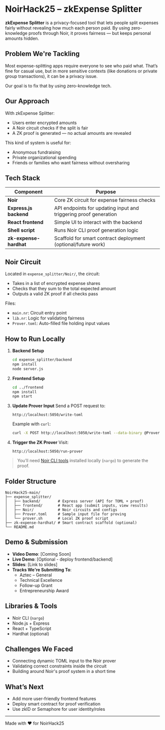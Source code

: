 # NoirHack25 – zkExpense Splitter

**zkExpense Splitter** is a privacy-focused tool that lets people split expenses fairly without revealing how much each person paid. By using zero-knowledge proofs through Noir, it proves fairness — but keeps personal amounts hidden.

## Problem We're Tackling

Most expense-splitting apps require everyone to see who paid what. That’s fine for casual use, but in more sensitive contexts (like donations or private group transactions), it can be a privacy issue.

Our goal is to fix that by using zero-knowledge tech.

## Our Approach

With zkExpense Splitter:
- Users enter encrypted amounts
- A Noir circuit checks if the split is fair
- A ZK proof is generated — no actual amounts are revealed

This kind of system is useful for:
- Anonymous fundraising
- Private organizational spending
- Friends or families who want fairness without oversharing

## Tech Stack

| Component            | Purpose                                                         |
|----------------------|-----------------------------------------------------------------|
| **Noir**             | Core ZK circuit for expense fairness checks                     |
| **Express.js backend** | API endpoints for updating input and triggering proof generation |
| **React frontend**   | Simple UI to interact with the backend                          |
| **Shell script**     | Runs Noir CLI proof generation logic                            |
| **zk-expense-hardhat** | Scaffold for smart contract deployment (optional/future work)   |

## Noir Circuit

Located in `expense_splitter/Noir/`, the circuit:
- Takes in a list of encrypted expense shares
- Checks that they sum to the total expected amount
- Outputs a valid ZK proof if all checks pass

Files:
- `main.nr`: Circuit entry point
- `lib.nr`: Logic for validating fairness
- `Prover.toml`: Auto-filled file holding input values

## How to Run Locally

1. **Backend Setup**
   ```bash
   cd expense_splitter/backend
   npm install
   node server.js
   ```

2. **Frontend Setup**
   ```bash
   cd ../frontend
   npm install
   npm start
   ```

3. **Update Prover Input**
   Send a POST request to:
   ```
   http://localhost:5050/write-toml
   ```
   Example with `curl`:
   ```bash
   curl -X POST http://localhost:5050/write-toml --data-binary @Prover.toml
   ```

4. **Trigger the ZK Prover**
   Visit:
   ```
   http://localhost:5050/run-prover
   ```

> You’ll need [Noir CLI tools](https://noir-lang.org/docs/getting-started/installation) installed locally (`nargo`) to generate the proof.

## Folder Structure

```
NoirHack25-main/
├── expense_splitter/
│   ├── backend/        # Express server (API for TOML + proof)
│   ├── frontend/       # React app (submit inputs, view results)
│   ├── Noir/           # Noir circuits and configs
│   ├── Prover.toml     # Sample input file for proving
│   └── prover.sh       # Local ZK proof script
├── zk-expense-hardhat/ # Smart contract scaffold (optional)
└── README.md
```

## Demo & Submission

- **Video Demo**: [Coming Soon]
- **Live Demo**: [Optional - deploy frontend/backend]
- **Slides**: [Link to slides]
- **Tracks We're Submitting To**:  
  - Aztec – General  
  - Technical Excellence  
  - Follow-up Grant  
  - Entrepreneurship Award

## Libraries & Tools

- Noir CLI (`nargo`)
- Node.js + Express
- React + TypeScript
- Hardhat (optional)

## Challenges We Faced

- Connecting dynamic TOML input to the Noir prover
- Validating correct constraints inside the circuit
- Building around Noir's proof system in a short time

## What’s Next

- Add more user-friendly frontend features
- Deploy smart contract for proof verification
- Use zkID or Semaphore for user identity/roles

---

Made with ❤️ for NoirHack25
